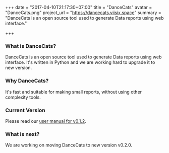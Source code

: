+++
date = "2017-04-10T21:17:30+07:00"
title = "DanceCats"
avatar = "DanceCats.png"
project_url = "https://dancecats.viisix.space"
summary = "DanceCats is an open source tool used to generate Data reports using web interface."

+++

### What is DanceCats?

DanceCats is an open source tool used to generate Data reports using
web interface. It's written in Python and we are working hard to
upgrade it to new version.

### Why DanceCats?

It's fast and suitable for making small reports, without using other
complexity tools.

### Current Version

Please read our [user manual for v0.1.2](https://dancecats.viisix.space/wiki/TitleIndex).

### What is next?

We are working on moving DanceCats to new version v0.2.0.
